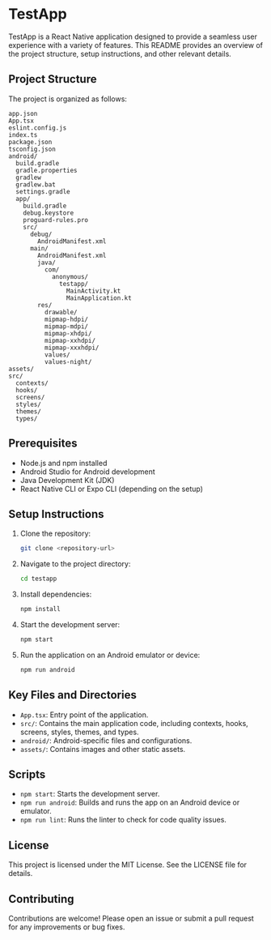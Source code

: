 # TestApp

TestApp is a React Native application designed to provide a seamless user experience with a variety of features. This README provides an overview of the project structure, setup instructions, and other relevant details.

## Project Structure

The project is organized as follows:

```
app.json
App.tsx
eslint.config.js
index.ts
package.json
tsconfig.json
android/
  build.gradle
  gradle.properties
  gradlew
  gradlew.bat
  settings.gradle
  app/
    build.gradle
    debug.keystore
    proguard-rules.pro
    src/
      debug/
        AndroidManifest.xml
      main/
        AndroidManifest.xml
        java/
          com/
            anonymous/
              testapp/
                MainActivity.kt
                MainApplication.kt
        res/
          drawable/
          mipmap-hdpi/
          mipmap-mdpi/
          mipmap-xhdpi/
          mipmap-xxhdpi/
          mipmap-xxxhdpi/
          values/
          values-night/
assets/
src/
  contexts/
  hooks/
  screens/
  styles/
  themes/
  types/
```

## Prerequisites

- Node.js and npm installed
- Android Studio for Android development
- Java Development Kit (JDK)
- React Native CLI or Expo CLI (depending on the setup)

## Setup Instructions

1. Clone the repository:
   ```bash
   git clone <repository-url>
   ```

2. Navigate to the project directory:
   ```bash
   cd testapp
   ```

3. Install dependencies:
   ```bash
   npm install
   ```

4. Start the development server:
   ```bash
   npm start
   ```

5. Run the application on an Android emulator or device:
   ```bash
   npm run android
   ```

## Key Files and Directories

- `App.tsx`: Entry point of the application.
- `src/`: Contains the main application code, including contexts, hooks, screens, styles, themes, and types.
- `android/`: Android-specific files and configurations.
- `assets/`: Contains images and other static assets.

## Scripts

- `npm start`: Starts the development server.
- `npm run android`: Builds and runs the app on an Android device or emulator.
- `npm run lint`: Runs the linter to check for code quality issues.

## License

This project is licensed under the MIT License. See the LICENSE file for details.

## Contributing

Contributions are welcome! Please open an issue or submit a pull request for any improvements or bug fixes.